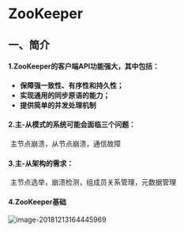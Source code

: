 # ZooKeeper

## 一、简介

#### 1.ZooKeeper的客户端API功能强大，其中包括：

- **保障强一致性、有序性和持久性；**
- **实现通用的同步原语的能力；**
- **提供简单的并发处理机制**

#### 2.主-从模式的系统可能会面临三个问题：

​	主节点崩溃，从节点崩溃，通信故障

#### 3.主-从架构的需求：

​	主节点选举，崩溃检测，组成员关系管理，元数据管理

#### 4.ZooKeeper基础

![image-20181213164445969](https://learningpics.oss-cn-shenzhen.aliyuncs.com/images/image-20181213164445969.png)

